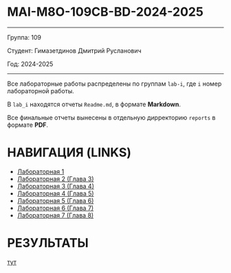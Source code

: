 # MAI-M8O-109CB-BD-2024-2025

---

Группа: 109

Студент: Гимазетдинов Дмитрий Русланович

Год: 2024-2025

---

Все лабораторные работы распределены по группам `lab-i`, где `i` номер лабораторной работы.

В `lab_i` находятся отчеты `Readme.md`, в формате **Markdown**.

Все финальные отчеты вынесены в отдельную дирректорию `reports` в формате **PDF**.


# НАВИГАЦИЯ (LINKS)

- [Лабораторная 1](./lab-1/Readme.md)
- [Лабораторная 2 (Глава 3)](./lab-2/Readme.md)
- [Лабораторная 3 (Глава 4)](./lab-3/Readme.md)
- [Лабораторная 4 (Глава 5)](./lab-4/Readme.md)
- [Лабораторная 5 (Глава 6)](./lab-5/Readme.md)
- [Лабораторная 6 (Глава 7)](./lab-6/Readme.md)
- [Лабораторная 7 (Глава 8)](./lab-7/Readme.md)

# РЕЗУЛЬТАТЫ
[тут](./reports/)